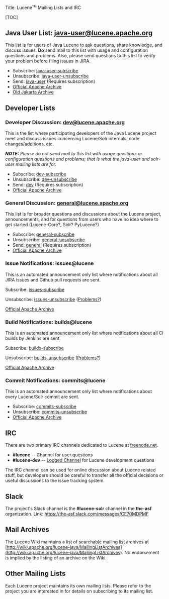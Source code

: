 Title: Lucene<span style="vertical-align: super; font-size: xx-small">TM</span> Mailing Lists and IRC

[TOC]

## Java User List: java-user@lucene.apache.org

This list is for users of Java Lucene to ask questions, share knowledge,
and discuss issues. <b>Do</b> send mail to this list with usage and configuration questions and problems.  Also, please
send questions to this list to verify your problem before filing issues in JIRA.

- Subscribe: [java-user-subscribe](mailto:java-user-subscribe@lucene.apache.org)
- Unsubscribe: [java-user-unsubscribe](mailto:java-user-unsubscribe@lucene.apache.org)
- Send: [java-user](mailto:java-user@lucene.apache.org) \(Requires subscription\)
- [Official Apache Archive](http://mail-archives.apache.org/mod_mbox/lucene-java-user/)
- [Old Jakarta Archive](http://mail-archives.apache.org/mod_mbox/jakarta-lucene-user/)

## Developer Lists

### Developer Discussion: dev@lucene.apache.org

This is the list where participating developers of the Java Lucene project meet
and discuss issues concerning Lucene/Solr internals, code changes/additions, etc.

*<b>NOTE:</b> Please do not send mail to this list with usage questions or configuration
questions and problems; that is what the java-user and solr-user mailing lists are for.*

- Subscribe: [dev-subscribe](mailto:dev-subscribe@lucene.apache.org)
- Unsubscribe: [dev-unsubscribe](mailto:dev-unsubscribe@lucene.apache.org)
- Send: [dev](mailto:dev@lucene.apache.org) \(Requires subscription\)
- [Official Apache Archive](http://mail-archives.apache.org/mod_mbox/lucene-dev/)


### General Discussion: general@lucene.apache.org

This list is for broader questions and discussions about the Lucene project, announcements,
and for questions from users who have no idea where to get started (Lucene-Core?, Solr? PyLucene?)

- Subscribe: [general-subscribe](mailto:general-subscribe@lucene.apache.org)
- Unsubscribe: [general-unsubscribe](mailto:general-unsubscribe@lucene.apache.org)
- Send: [general](mailto:general@lucene.apache.org) \(Requires subscription\)
- [Official Apache Archive](http://mail-archives.apache.org/mod_mbox/lucene-general/)

### Issue Notifications: issues@lucene ###

This is an automated announcement only list where notifications about all JIRA issues and Github pull requests are sent.

Subscribe: [issues-subscribe](mailto:issues-subscribe@lucene.apache.org)

Unsubscribe: [issues-unsubscribe](mailto:issues-unsubscribe@lucene.apache.org)
([Problems?](https://wiki.apache.org/solr/Unsubscribing%20from%20mailing%20lists))

[Official Apache Archive](http://mail-archives.apache.org/mod_mbox/lucene-issues/)

### Build Notifications: builds@lucene ###

This is an automated announcement only list where notifications about all CI builds by Jenkins are sent.

Subscribe: [builds-subscribe](mailto:builds-subscribe@lucene.apache.org)

Unsubscribe: [builds-unsubscribe](mailto:builds-unsubscribe@lucene.apache.org)
([Problems?](https://wiki.apache.org/solr/Unsubscribing%20from%20mailing%20lists))

[Official Apache Archive](http://mail-archives.apache.org/mod_mbox/lucene-builds/)

### Commit Notifications: commits@lucene

This is an automated announcement only list where notifications about every Lucene/Solr commit are sent.

- Subscribe: [commits-subscribe](mailto:commits-subscribe@lucene.apache.org)
- Unsubscribe: [commits-unsubscribe](mailto:commits-unsubscribe@lucene.apache.org)
- [Official Apache Archive](http://mail-archives.apache.org/mod_mbox/lucene-commits/)


## IRC

There are two primary IRC channels dedicated to Lucene at [freenode.net](http://freenode.net/).

- <b>#lucene</b> -- Channel for user questions
- <b>#lucene-dev</b> -- [Logged Channel](http://colabti.org/irclogger/irclogger_logs/lucene-dev) for Lucene development questions

The IRC channel can be used for online discussion about Lucene related stuff,
but developers should be careful to transfer all the official decisions or useful discussions to the issue tracking system.

## Slack

The project's Slack channel is the <b>#lucene-solr</b> channel in the <b>the-asf</b> organization. Link: <https://the-asf.slack.com/messages/CE70MDPMF>

## Mail Archives

The Lucene Wiki maintains a list of searchable mailing list archives at [http://wiki.apache.org/lucene-java/MailingListArchives](http://wiki.apache.org/lucene-java/MailingListArchives).
No endorsement is implied by the listing of an archive on the Wiki.

## Other Mailing Lists

Each Lucene project maintains its own mailing lists.  Please refer to the project you are interested in for details on subscribing to its mailing list.
